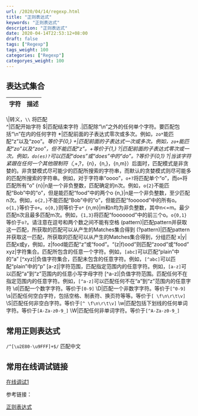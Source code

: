 ```yaml
---
url: /2020/04/14/regexp.html
title: "正则表达式"
keywords: "正则表达式"
description: "正则表达式"
date: 2020-04-14T22:53:12+08:00
draft: false
tags: ["Regexp"]
tags_weight: 100
categories: ["Regexp"]
categoryes_weight: 100
---
```


## 表达式集合

字符|描述
---|---
\\|转义，`\\` 将匹配 \
^|匹配开始字符
$|匹配结束字符
.|匹配除“\n”之外的任何单个字符。要匹配包括“\n”在内的任何字符
*|匹配前面的子表达式零次或多次。例如，`zo*`能匹配“z”以及“zoo”。*等价于{0,}
+|匹配前面的子表达式一次或多次。例如，`zo+`能匹配“zo”以及“zoo”，但不能匹配“z”。+等价于{1,}
?|匹配前面的子表达式零次或一次。例如，`do(es)?`可以匹配“does”或“does”中的“do”。?等价于{0,1}
?|当该字符紧跟在任何一个其他限制符（*,+,?，{n}，{n,}，{n,m}）后面时，匹配模式是非贪婪的。非贪婪模式尽可能少的匹配所搜索的字符串，而默认的贪婪模式则尽可能多的匹配所搜索的字符串。例如，对于字符串“oooo”，`o+?`将匹配单个“o”，而`o+`将匹配所有“o”
{n}|n是一个非负整数，匹配确定的n次。例如，`o{2}`不能匹配“Bob”中的“o”，但是能匹配“food”中的两个o
{n,}|n是一个非负整数，至少匹配n次。例如，`o{2,}`不能匹配“Bob”中的“o”，但能匹配“foooood”中的所有o。`o{1,}`等价于`o+`。`o{0,}`则等价于`o*`
{n,m}|m和n均为非负整数，其中n<=m。最少匹配n次且最多匹配m次。例如，`{1,3}`将匹配“fooooood”中的前三个o。`o{0,1}`等价于`o?`。请注意在逗号和两个数之间不能有空格
(pattern)|匹配pattern并获取这一匹配，所获取的匹配可以从产生的Matches集合得到
(?<group>pattern)|匹配pattern并获取这一匹配，所获取的匹配可以从产生的Matches集合得到，分组匹配
x&#124;y|匹配x或y，例如，z&#124;food能匹配“z”或“food”。“(z&#124;f)ood”则匹配“zood”或“food”
xyz|字符集合。匹配所包含的任意一个字符。例如，`[abc]`可以匹配“plain”中的“a”
[^xyz]|负值字符集合，匹配未包含的任意字符。例如，`[^abc]`可以匹配“plain”中的“p”
[a-z]|字符范围，匹配指定范围内的任意字符。例如，`[a-z]`可以匹配“a”到“z”范围内的任意小写字母字符
[^a-z]|负值字符范围。匹配任何不在指定范围内的任意字符。例如，`[^a-z]`可以匹配任何不在“a”到“z”范围内的任意字符
\d|匹配一个数字字符。等价于`[0-9]`
\D|匹配一个非数字字符。等价于`[^0-9]`
\s|匹配任何空白字符，包括空格、制表符、换页符等等。等价于`[ \f\n\r\t\v]`
\S|匹配任何非空白字符。等价于`[^ \f\n\r\t\v]`
\w|匹配包括下划线的任何单词字符。等价于`[A-Za-z0-9_]`
\W|匹配任何非单词字符。等价于`[^A-Za-z0-9_]`

## 常用正则表达式

`/^[\u2E80-\u9FFF]+$/` 匹配中文

## 常用在线调试链接

[在线调试1](https://regex101.com/)

参考链接：

[正则表达式](https://tool.oschina.net/uploads/apidocs/jquery/regexp.html)
